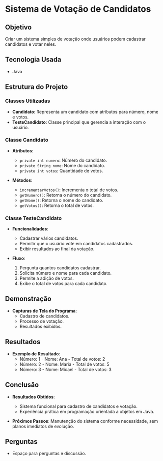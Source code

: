 # Sistema de Votação de Candidatos

## Objetivo
Criar um sistema simples de votação onde usuários podem cadastrar candidatos e votar neles.

## Tecnologia Usada
- Java

## Estrutura do Projeto

### Classes Utilizadas
- **Candidato**: Representa um candidato com atributos para número, nome e votos.
- **TesteCandidato**: Classe principal que gerencia a interação com o usuário.

### Classe Candidato
- **Atributos**:
  - `private int numero`: Número do candidato.
  - `private String nome`: Nome do candidato.
  - `private int votos`: Quantidade de votos.
  
- **Métodos**:
  - `incrementarVotos()`: Incrementa o total de votos.
  - `getNumero()`: Retorna o número do candidato.
  - `getNome()`: Retorna o nome do candidato.
  - `getVotos()`: Retorna o total de votos.

### Classe TesteCandidato
- **Funcionalidades**:
  - Cadastrar vários candidatos.
  - Permitir que o usuário vote em candidatos cadastrados.
  - Exibir resultados ao final da votação.
  
- **Fluxo**:
  1. Pergunta quantos candidatos cadastrar.
  2. Solicita número e nome para cada candidato.
  3. Permite a adição de votos.
  4. Exibe o total de votos para cada candidato.

## Demonstração
- **Capturas de Tela do Programa**:
  - Cadastro de candidatos.
  - Processo de votação.
  - Resultados exibidos.

## Resultados
- **Exemplo de Resultado**:
  - Número: 1 - Nome: Ana - Total de votos: 2
  - Número: 2 - Nome: Maria - Total de votos: 5
  - Número: 3 - Nome: Micael - Total de votos: 3

## Conclusão
- **Resultados Obtidos**: 
  - Sistema funcional para cadastro de candidatos e votação.
  - Experiência prática em programação orientada a objetos em Java.
  
- **Próximos Passos**: Manutenção do sistema conforme necessidade, sem planos imediatos de evolução.

## Perguntas
- Espaço para perguntas e discussão.
